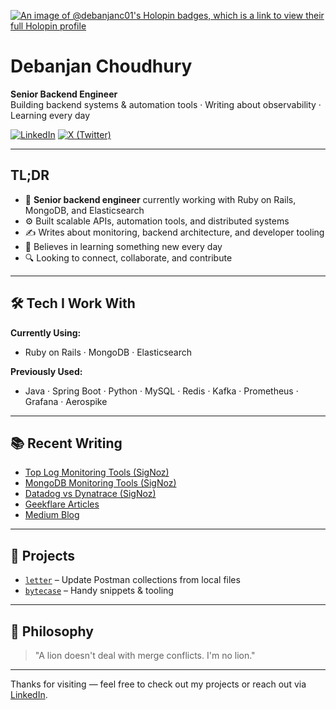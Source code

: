 [![An image of @debanjanc01's Holopin badges, which is a link to view their full Holopin profile](https://holopin.me/debanjanc01)](https://holopin.io/@debanjanc01)

# Debanjan Choudhury

**Senior Backend Engineer**  
Building backend systems & automation tools · Writing about observability · Learning every day

[![LinkedIn](https://img.shields.io/badge/LinkedIn-blue?style=flat&logo=linkedin&logoColor=white)](https://www.linkedin.com/in/debanjanc01)
[![X (Twitter)](https://img.shields.io/badge/X-000000?style=flat&logo=twitter&logoColor=white)](https://x.com/theybanjan)

---

## TL;DR

- 💼 **Senior backend engineer** currently working with Ruby on Rails, MongoDB, and Elasticsearch  
- ⚙️ Built scalable APIs, automation tools, and distributed systems  
- ✍️ Writes about monitoring, backend architecture, and developer tooling  
- 🧠 Believes in learning something new every day  
- 🔍 Looking to connect, collaborate, and contribute

---

## 🛠️ Tech I Work With

**Currently Using:**
- Ruby on Rails · MongoDB · Elasticsearch

**Previously Used:**
- Java · Spring Boot · Python · MySQL · Redis · Kafka · Prometheus · Grafana · Aerospike

---

## 📚 Recent Writing

- [Top Log Monitoring Tools (SigNoz)](https://signoz.io/blog/log-monitoring-tools/)
- [MongoDB Monitoring Tools (SigNoz)](https://signoz.io/blog/mongodb-monitoring-tools/)
- [Datadog vs Dynatrace (SigNoz)](https://signoz.io/comparisons/datadog-vs-dynatrace/)
- [Geekflare Articles](https://geekflare.com/author/debanjan/)
- [Medium Blog](https://theybanjan.medium.com)

---

## 📌 Projects

- [`letter`](https://github.com/debanjanc01/letter) – Update Postman collections from local files  
- [`bytecase`](https://github.com/debanjanc01/bytecase) – Handy snippets & tooling

---

## 🧭 Philosophy

> "A lion doesn't deal with merge conflicts. I'm no lion."

---

Thanks for visiting — feel free to check out my projects or reach out via [LinkedIn](https://www.linkedin.com/in/debanjanc01).

